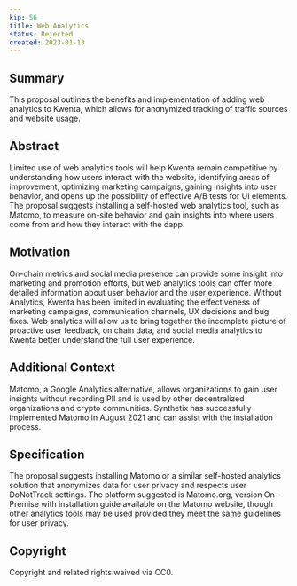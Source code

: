 ```yaml
---
kip: 56
title: Web Analytics
status: Rejected
created: 2023-01-13
---
```


## Summary

This proposal outlines the benefits and implementation of adding web analytics to Kwenta, which allows for anonymized tracking of traffic sources and website usage.

## Abstract

Limited use of web analytics tools will help Kwenta remain competitive by understanding how users interact with the website, identifying areas of improvement, optimizing marketing campaigns, gaining insights into user behavior, and opens up the possibility of effective A/B tests for UI elements. The proposal suggests installing a self-hosted web analytics tool, such as Matomo, to measure on-site behavior and gain insights into where users come from and how they interact with the dapp.

## Motivation

On-chain metrics and social media presence can provide some insight into marketing and promotion efforts, but web analytics tools can offer more detailed information about user behavior and the user experience. Without Analytics, Kwenta has been limited in evaluating the effectiveness of marketing campaigns, communication channels, UX decisions and bug fixes. Web analytics will allow us to bring together the incomplete picture of proactive user feedback, on chain data, and social media analytics to Kwenta better understand the full user experience.

## Additional Context

Matomo, a Google Analytics alternative, allows organizations to gain user insights without recording PII and is used by other decentralized organizations and crypto communities. Synthetix has successfully implemented Matomo in August 2021 and can assist with the installation process.

## Specification

The proposal suggests installing Matomo or a similar self-hosted analytics solution that anonymizes data for user privacy and respects user DoNotTrack settings. The platform suggested is Matomo.org, version On-Premise with installation guide available on the Matomo website, though other analytics tools may be used provided they meet the same guidelines for user privacy.

## Copyright

Copyright and related rights waived via CC0.